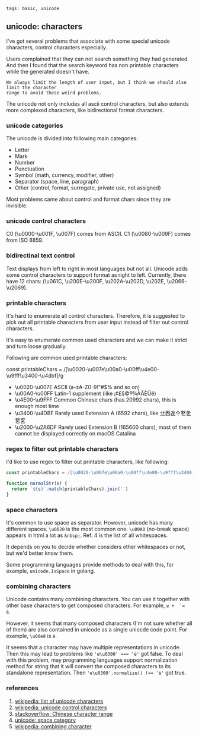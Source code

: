 ```metadata
tags: basic, unicode
```

## unicode: characters

I've got several problems that associate with some special unicode characters, control
 characters especially.

Users complained that they can not search something they had generated. And then I found
 that the search keyword has non printable characters while the generated doesn't have.

    We always limit the length of user input, but I think we should also limit the character
    range to avoid these weird problems.

The unicode not only includes all ascii control characters, but also extends more
 complexed characters, like bidirectional format characters.

### unicode categories
The unicode is divided into following main categories:

- Letter
- Mark
- Number
- Punctuation
- Symbol (math, currency, modifier, other)
- Separator (space, line, paragraph)
- Other (control, format, surrogate, private use, not assigned)

Most problems came about control and format chars since they are invisible.

### unicode control characters
C0 (\u0000-\u001F, \u007F) comes from ASCII. C1 (\u0080-\u009F) comes from ISO 8859.

### bidirectinal text control
Text displays from left to right in most languages but not all. Unicode adds some control
 characters to support format as right to left. Currently, there have 12 chars: (\u061C,
 \u200E-\u200F, \u202A-\u202D, \u202E, \u2066-\u2069).

### printable characters
It's hard to enumerate all control characters. Therefore, it is suggested to pick out
 all printable characters from user input instead of filter out control characters.

It's easy to enumerate common used characters and we can make it strict and turn loose
 gradually.

Following are common used printable characters:

const printableChars = /[\u0020-\u007e\u00a0-\u00ff\u4e00-\u9fff\u3400-\u4dbf]/g
- \u0020-\u007E          ASCII (a-zA-Z0-9!"#$% and so on)
- \u00A0-\u00FF          Latin-1 supplement (like ¡¢£§©®¼ÀÃÈÜè)
- \u4E00-\u9FFF          Common Chinese chars (has 20992 chars), this is enough most time
- \u3400-\u4DBF          Rarely used Extension A (6592 chars), like 㐀㐁㐂㐃㐐㐑㐒㐓
- \u2000-\u2A6DF         Rarely used Extension B (165600 chars), most of them cannot be displayed correctly on macOS Catalina

### regex to filter out printable characters
I'd like to use regex to filter out printable characters, like following:

```js
const printableChars = /[\u0020-\u007e\u00a0-\u00ff\u4e00-\u9fff\u3400-\u4dbf]/g  // LATIN and Chinese

function normalStr(s) {
  return `${s}`.match(printableChars).join('')
}
```

### space characters
It's common to use space as separator. However, unicode has many different spaces. `\u0020`
 is the most common one. `\u00A0` (no-break space) appears in html a lot as `&nbsp;`. Ref. 4
 is the list of all whitespaces.

It depends on you to decide whether considers other whitespaces or not, but we'd better know
 them.

Some programming languages provide methods to deal with this, for example, `unicode.IsSpace`
 in golang.

### combining characters
Unicode contains many combining characters. You can use it together with other base characters
 to get composed characters. For example, `e +  ̀ =  è`.

However, it seems that many composed characters (I'm not sure whether all of them) are also
 contained in unicode as a single uniocde code point. For example, `\u00e8` is `è`.

It seems that a character may have multiple representations in unicode. Then this may lead to
 problems like `'e\u0300' === 'è'` got false. To deal with this problem, may programming languages
 support normalization method for string that it will convert the composed characters to its
 standalone representation. Then `'e\u0300'.normalize() !== 'è'` got true.

### references
1. [wikipedia: list of unicode characters](https://en.wikipedia.org/wiki/List_of_Unicode_characters)
2. [wikipedia: unicode control characters](https://en.wikipedia.org/wiki/Unicode_control_characters)
3. [stackoverflow: Chinese character range](https://stackoverflow.com/questions/1366068/whats-the-complete-range-for-chinese-characters-in-unicode)
4. [unicode: space category](https://www.fileformat.info/info/unicode/category/Zs/list.htm)
5. [wikipedia: combining character](https://en.wikipedia.org/wiki/Combining_character)
